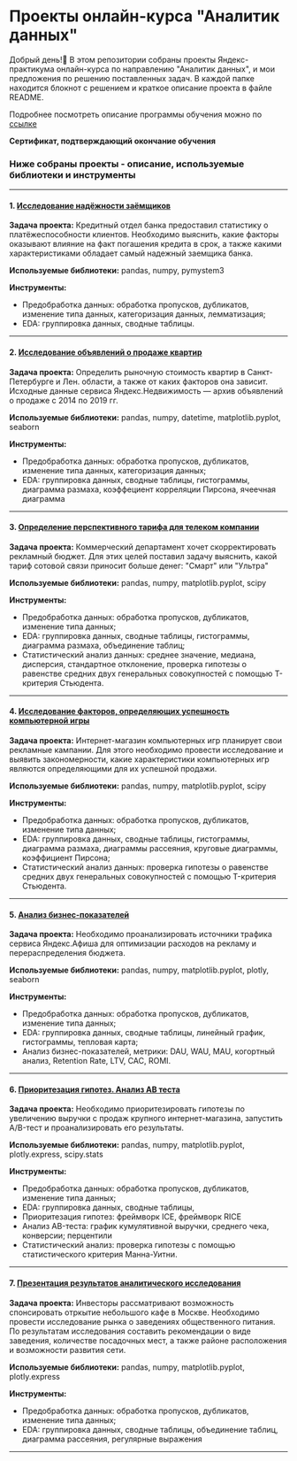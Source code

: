 # Проекты онлайн-курса "Аналитик данных"

Добрый день!:slightly_smiling_face: В этом репозитории собраны проекты Яндекс-практикума онлайн-курса по направлению "Аналитик данных", и мои предложения по решению поставленных задач. В каждой папке находится блокнот с решением и краткое описание проекта в файле README.

Подробнее посмотреть описание программы обучения можно по [ссылке](https://practicum.yandex.ru/data-analyst)

**Сертификат, подтверждающий окончание обучения**

### Ниже собраны проекты - описание, используемые библиотеки и инструменты
-------------------------------------------------------------------------------------------------------------------------------------------------------------------------
#### 1. [Исследование надёжности заёмщиков](https://clck.ru/WiYds)

**Задача проекта:** Кредитный отдел банка предоставил статистику о платёжеспособности клиентов. Необходимо выяснить, какие факторы оказывают влияние на факт погашения кредита в срок, а также какими характеристиками обладает самый надежный заемщика банка. 

**Используемые библиотеки:** pandas, numpy, pymystem3

**Инструменты:** 
- Предобработка данных: обработка пропусков, дубликатов, изменение типа данных, категоризация данных, лемматизация;
- EDA: группировка данных, сводные таблицы.

-------------------------------------------------------------------------------------------------------------------------------------------------------------------------
#### 2. [Исследование объявлений о продаже квартир](https://clck.ru/WigF7)

**Задача проекта:** Определить рыночную стоимость квартир в Санкт-Петербурге и Лен. области, а также от каких факторов она зависит. Исходные данные сервиса Яндекс.Недвижимость — архив объявлений о продаже  c 2014 по 2019 гг.

**Используемые библиотеки:** pandas, numpy, datetime, matplotlib.pyplot, seaborn

**Инструменты:** 
- Предобработка данных: обработка пропусков, дубликатов, изменение типа данных, категоризация данных;
- EDA: группировка данных, сводные таблицы, гистограммы, диаграмма размаха, коэффециент корреляции Пирсона, ячеечная диаграмма
-------------------------------------------------------------------------------------------------------------------------------------------------------------------------
#### 3. [Определение перспективного тарифа для телеком компании](https://clck.ru/WyWnf)

**Задача проекта:** Коммерческий департамент хочет скорректировать рекламный бюджет. Для этих целей поставил задачу выяснить, какой тариф сотовой связи приносит больше денег: "Смарт" или "Ультра"

**Используемые библиотеки:** pandas, numpy, matplotlib.pyplot, scipy

**Инструменты:** 
- Предобработка данных: обработка пропусков, дубликатов, изменение типа данных;
- EDA: группировка данных, сводные таблицы, гистограммы, диаграмма размаха, объединение таблиц;
- Статистический анализ данных: среднее значение, медиана, дисперсия, стандартное отклонение, проверка гипотезы о равенстве средних двух генеральных совокупностей с помощью T-критерия Стьюдента.
-------------------------------------------------------------------------------------------------------------------------------------------------------------------------
#### 4. [Исследование факторов, определяющих успешность компьютерной игры](https://clck.ru/Wyb3H)

**Задача проекта:** Интернет-магазин компьютерных игр планирует свои рекламные кампании. Для этого необходимо провести исследование и выявить закономерности, какие характеристики компьютерных игр являются определяющими для их успешной продажи. 

**Используемые библиотеки:** pandas, numpy, matplotlib.pyplot, scipy

**Инструменты:** 
- Предобработка данных: обработка пропусков, дубликатов, изменение типа данных;
- EDA: группировка данных, сводные таблицы, гистограммы, диаграмма размаха, диаграммы рассеяния, круговые диаграммы, коэффициент Пирсона; 
- Статистический анализ данных: проверка гипотезы о равенстве средних двух генеральных совокупностей с помощью T-критерия Стьюдента.
-------------------------------------------------------------------------------------------------------------------------------------------------------------------------
#### 5. [Анализ бизнес-показателей](https://clck.ru/X46ca)

**Задача проекта:** Необходимо проанализировать источники трафика сервиса Яндекс.Афиша для оптимизации расходов на рекламу и перераспределения бюджета.

**Используемые библиотеки:** pandas, numpy, matplotlib.pyplot, plotly, seaborn

**Инструменты:** 
- Предобработка данных: обработка пропусков, дубликатов, изменение типа данных;
- EDA: группировка данных, сводные таблицы, линейный график, гистограммы, тепловая карта; 
- Анализ бизнес-показателей, метрики: DAU, WAU, MAU, когортный анализ, Retention Rate, LTV, CAC, ROMI.
-------------------------------------------------------------------------------------------------------------------------------------------------------------------------
#### 6. [Приоритезация гипотез. Анализ AB теста](https://clck.ru/X46ez)

**Задача проекта:** Необходимо приоритезировать гипотезы по увеличению выручки с продаж крупного интернет-магазина, запустить А/B-тест и проанализировать его результаты.

**Используемые библиотеки:** pandas, numpy, matplotlib.pyplot, plotly.express, scipy.stats

**Инструменты:** 
- Предобработка данных: обработка пропусков, дубликатов, изменение типа данных;
- EDA: группировка данных, сводные таблицы, 
- Приоритезация гипотез: фреймворк ICE, фреймворк RICE
- Анализ АB-теста: график кумулятивной выручки, среднего чека, конверсии; перцентили
- Статистический анализ: проверка гипотезы с помощью статистического критерия Манна-Уитни.

-------------------------------------------------------------------------------------------------------------------------------------------------------------------------
#### 7. [Презентация результатов аналитического исследования](https://clck.ru/X46kt)

**Задача проекта:** Инвесторы рассматривают возможность спонсировать отркытие небольшого кафе в Москве. Необходимо провести исследование рынка о заведениях общественного питания. По результатам исследования составить рекомендации о виде  заведения, количестве посадочных мест, а также районе расположения и возможности развития сети.

**Используемые библиотеки:** pandas, numpy, matplotlib.pyplot, plotly.express

**Инструменты:** 
- Предобработка данных: обработка пропусков, дубликатов, изменение типа данных;
- EDA: группировка данных, сводные таблицы, объединение таблиц, диаграмма рассеяния, регулярные выражения
-------------------------------------------------------------------------------------------------------------------------------------------------------------------------




